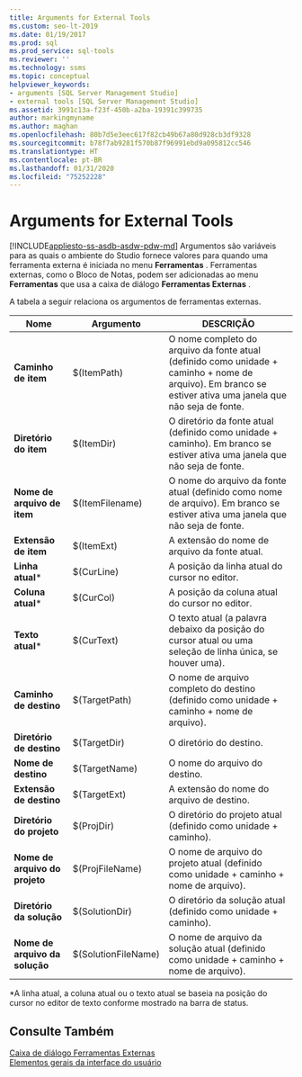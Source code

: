 ```yaml
---
title: Arguments for External Tools
ms.custom: seo-lt-2019
ms.date: 01/19/2017
ms.prod: sql
ms.prod_service: sql-tools
ms.reviewer: ''
ms.technology: ssms
ms.topic: conceptual
helpviewer_keywords:
- arguments [SQL Server Management Studio]
- external tools [SQL Server Management Studio]
ms.assetid: 3991c13a-f23f-450b-a2ba-19391c399735
author: markingmyname
ms.author: maghan
ms.openlocfilehash: 80b7d5e3eec617f82cb49b67a80d928cb3df9328
ms.sourcegitcommit: b78f7ab9281f570b87f96991ebd9a095812cc546
ms.translationtype: HT
ms.contentlocale: pt-BR
ms.lasthandoff: 01/31/2020
ms.locfileid: "75252228"
---
```

# <a name="arguments-for-external-tools"></a>Arguments for External Tools
[!INCLUDE[appliesto-ss-asdb-asdw-pdw-md](../includes/appliesto-ss-asdb-asdw-pdw-md.md)]
Argumentos são variáveis para as quais o ambiente do Studio fornece valores para quando uma ferramenta externa é iniciada no menu **Ferramentas** . Ferramentas externas, como o Bloco de Notas, podem ser adicionadas ao menu **Ferramentas** que usa a caixa de diálogo **Ferramentas Externas** .  
  
A tabela a seguir relaciona os argumentos de ferramentas externas.  
  
|Nome|Argumento|DESCRIÇÃO|  
|--------|------------|---------------|  
|**Caminho de item**|$(ItemPath)|O nome completo do arquivo da fonte atual (definido como unidade + caminho + nome de arquivo). Em branco se estiver ativa uma janela que não seja de fonte.|  
|**Diretório do item**|$(ItemDir)|O diretório da fonte atual (definido como unidade + caminho). Em branco se estiver ativa uma janela que não seja de fonte.|  
|**Nome de arquivo de item**|$(ItemFilename)|O nome do arquivo da fonte atual (definido como nome de arquivo). Em branco se estiver ativa uma janela que não seja de fonte.|  
|**Extensão de item**|$(ItemExt)|A extensão do nome de arquivo da fonte atual.|  
|**Linha atual***|$(CurLine)|A posição da linha atual do cursor no editor.|  
|**Coluna atual***|$(CurCol)|A posição da coluna atual do cursor no editor.|  
|**Texto atual***|$(CurText)|O texto atual (a palavra debaixo da posição do cursor atual ou uma seleção de linha única, se houver uma).|  
|**Caminho de destino**|$(TargetPath)|O nome de arquivo completo do destino (definido como unidade + caminho + nome de arquivo).|  
|**Diretório de destino**|$(TargetDir)|O diretório do destino.|  
|**Nome de destino**|$(TargetName)|O nome do arquivo do destino.|  
|**Extensão de destino**|$(TargetExt)|A extensão do nome do arquivo de destino.|  
|**Diretório do projeto**|$(ProjDir)|O diretório do projeto atual (definido como unidade + caminho).|  
|**Nome de arquivo do projeto**|$(ProjFileName)|O nome de arquivo do projeto atual (definido como unidade + caminho + nome de arquivo).|  
|**Diretório da solução**|$(SolutionDir)|O diretório da solução atual (definido como unidade + caminho).|  
|**Nome de arquivo da solução**|$(SolutionFileName)|O nome de arquivo da solução atual (definido como unidade + caminho + nome de arquivo).|  
  
*A linha atual, a coluna atual ou o texto atual se baseia na posição do cursor no editor de texto conforme mostrado na barra de status.  
  
## <a name="see-also"></a>Consulte Também  
[Caixa de diálogo Ferramentas Externas](../ssms/external-tools-dialog-box.md)  
[Elementos gerais da interface do usuário](../ssms/general-user-interface-elements.md)  
  
